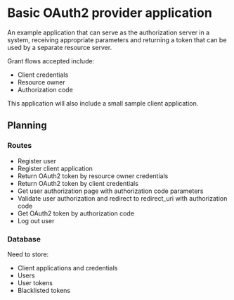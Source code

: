 # Basic OAuth2 provider application

An example application that can serve as the authorization server in a system, receiving appropriate parameters and returning a token that can be used by a separate resource server.

Grant flows accepted include:

* Client credentials
* Resource owner
* Authorization code

This application will also include a small sample client application. 

## Planning

### Routes

* Register user
* Register client application
* Return OAuth2 token by resource owner credentials
* Return OAuth2 token by client credentials
* Get user authorization page with authorization code parameters
* Validate user authorization and redirect to redirect_uri with authorization code
* Get OAuth2 token by authorization code
* Log out user

### Database

Need to store:

* Client applications and credentials
* Users
* User tokens
* Blacklisted tokens